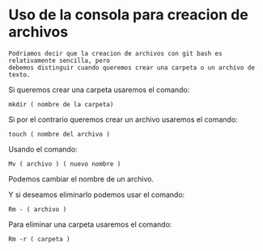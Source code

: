 # Uso de la consola para creacion de archivos
    Podriamos decir que la creacion de archivos con git bash es relativamente sencilla, pero
    debemos distinguir cuando queremos crear una carpeta o un archivo de texto.


Si queremos crear una carpeta usaremos el comando:
```
mkdir ( nombre de la carpeta) 
```
Si por el contrario queremos crear un archivo usaremos el comando:
```
touch ( nombre del archivo )
```
Usando el comando:
```
Mv ( archivo ) ( nuevo nombre )
```
Podemos cambiar el nombre de un archivo.

Y si deseamos eliminarlo podemos usar el comando:
```
Rm - ( archivo )
```
Para eliminar una carpeta usaremos el comando:
```
Rm -r ( carpeta )
```




